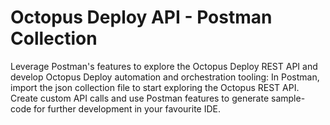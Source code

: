 # Octopus Deploy API - Postman Collection
Leverage Postman's features to explore the Octopus Deploy REST API and develop Octopus Deploy automation and orchestration tooling:
  In Postman, import the json collection file to start exploring the Octopus REST API. 
  Create custom API calls and use Postman features to generate sample-code for further development in your favourite IDE.
